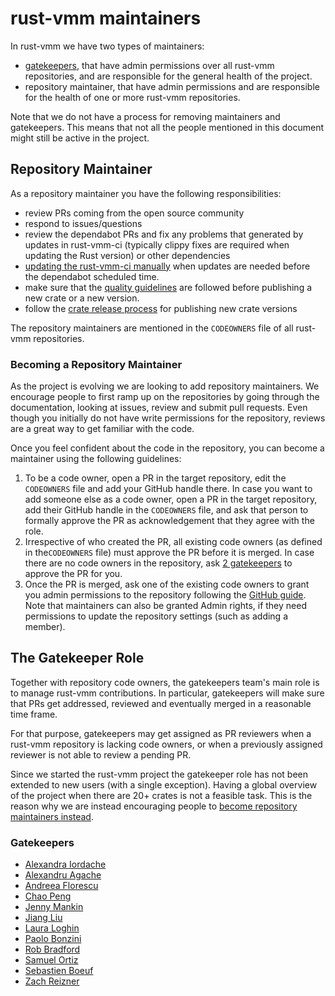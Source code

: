 # rust-vmm maintainers

In rust-vmm we have two types of maintainers:
- [gatekeepers](#gatekeepers), that have admin permissions over all rust-vmm
  repositories, and are responsible for the general health of the project.
- repository maintainer, that have admin permissions and are responsible for
  the health of one or more rust-vmm repositories.

Note that we do not have a process for removing maintainers and gatekeepers.
This means that not all the people mentioned in this document might still be
active in the project.

## Repository Maintainer

As a repository maintainer you have the following responsibilities:
- review PRs coming from the open source community
- respond to issues/questions
- review the dependabot PRs and fix any problems that generated by updates in
  rust-vmm-ci (typically clippy fixes are required when updating the Rust
  version) or other dependencies
- [updating the rust-vmm-ci manually](CONTRIBUTING.md#updating-the-rust-vmm-ci)
  when updates are needed before the dependabot scheduled time.
- make sure that the
  [quality guidelines](README.md#publishing-on-cratesio---requirements-list)
  are followed before publishing a new crate or a new version.
- follow the [crate release process](docs/maintainers/crate_release.md) for
  publishing new crate versions

The repository maintainers are mentioned in the `CODEOWNERS` file of all
rust-vmm repositories.

### Becoming a Repository Maintainer

As the project is evolving we are looking to add repository maintainers. We
encourage people to first ramp up on the repositories by going through the
documentation, looking at issues, review and submit pull requests. Even though
you initially do not have write permissions for the repository, reviews are a
great way to get familiar with the code.

Once you feel confident about the code in the repository, you can become a
maintainer using the following guidelines:

1. To be a code owner, open a PR in the target repository, edit the `CODEOWNERS`
file and add your GitHub handle there. In case you want to add someone else as
a code owner, open a PR in the target repository, add their GitHub handle in
the `CODEOWNERS` file, and ask that person to formally approve the PR as
acknowledgement that they agree with the role.
2. Irrespective of who created the PR, all existing code owners (as defined in
the`CODEOWNERS` file) must approve the PR before it is merged. In case
there are no code owners in the repository, ask [2 gatekeepers](#gatekeepers)
to approve the PR for you.
3. Once the PR is merged, ask one of the existing code owners to grant you
admin permissions to the repository following the
[GitHub guide](https://docs.github.com/en/enterprise-server@3.0/organizations/managing-access-to-your-organizations-repositories/adding-outside-collaborators-to-repositories-in-your-organization#adding-outside-collaborators-to-a-repository).
Note that maintainers can also be granted Admin rights, if they need
permissions to update the repository settings (such as adding a member).

## The Gatekeeper Role

Together with repository code owners, the gatekeepers team's main role is to
manage rust-vmm contributions. In particular, gatekeepers will make sure that
PRs get addressed, reviewed and eventually merged in a reasonable time frame.

For that purpose, gatekeepers may get assigned as PR reviewers when a rust-vmm
repository is lacking code owners, or when a previously assigned reviewer is not
able to review a pending PR.

Since we started the rust-vmm project the gatekeeper role has not been extended
to new users (with a single exception). Having a global overview of the project
when there are 20+ crates is not a feasible task. This is the reason why we are
instead encouraging people to
[become repository maintainers instead](#becoming-a-repository-maintainer).

### Gatekeepers

* [Alexandra Iordache](https://github.com/aghecenco)
* [Alexandru Agache](https://github.com/alexandruag)
* [Andreea Florescu](https://github.com/andreeaflorescu)
* [Chao Peng](https://github.com/chao-p)
* [Jenny Mankin](https://github.com/jennymankin)
* [Jiang Liu](https://github.com/jiangliu)
* [Laura Loghin](https://github.com/lauralt)
* [Paolo Bonzini](https://github.com/bonzini)
* [Rob Bradford](https://github.com/rbradford)
* [Samuel Ortiz](https://github.com/sameo)
* [Sebastien Boeuf](https://github.com/sboeuf)
* [Zach Reizner](https://github.com/zachreizner)
